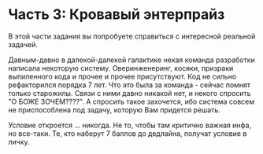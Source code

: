 # Часть 3: Кровавый энтерпрайз

В этой части задания вы попробуете справиться с интересной реальной задачей.

Давным-давно в далекой-далекой галактике некая команда разработки написала некоторую систему. Оверинженеринг, косяки, призраки выпиленного кода и прочее и прочее присутствуют. Код не сильно рефакторился порядка 7 лет. Что это была за команда - сейчас помнят только старожилы. Связи с ними давно никакой нет, и некого спросить "О БОЖЕ ЗОЧЕМ????". А спросить такое захочется, ибо система совсем не приспособлена под задачу, которую Вам придется решать.

Условие откроется ... никогда. Не то, чтобы там критично важная инфа, но все-таки. Те, кто наберут 7 баллов до дедлайна, получат условие в личку.
